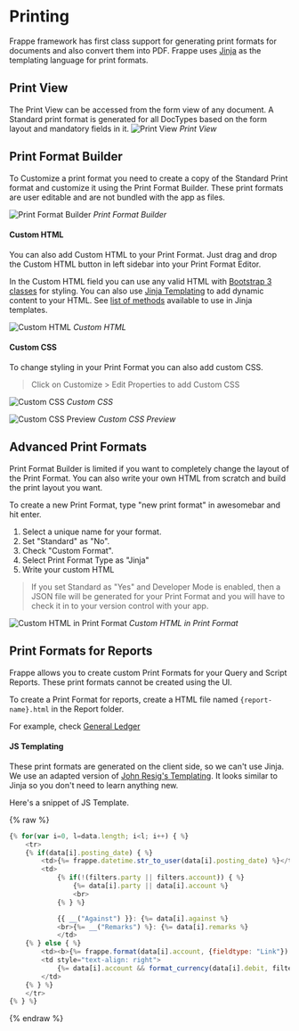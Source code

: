 <!-- base_template: frappe_io/www/frappe/frappe_base.html -->
<!-- add-breadcrumbs -->
# Printing

Frappe framework has first class support for generating print formats for
documents and also convert them into PDF. Frappe uses
[Jinja](http://jinja.pocoo.org/docs/2.10/) as the templating language for print
formats.

## Print View

The Print View can be accessed from the form view of any document. A Standard
print format is generated for all DocTypes based on the form layout and
mandatory fields in it.
![Print View](/docs/assets/img/print-view.png)
*Print View*

## Print Format Builder

To Customize a print format you need to create a copy of the Standard Print
format and customize it using the Print Format Builder. These print formats are
user editable and are not bundled with the app as files.

![Print Format Builder](/docs/assets/img/print-format-custom.gif)
*Print Format Builder*


#### Custom HTML

You can also add Custom HTML to your Print Format. Just drag and drop the Custom
HTML button in left sidebar into your Print Format Editor.

In the Custom HTML field you can use any valid HTML with [Bootstrap 3
classes](https://getbootstrap.com/docs/3.3/css/) for styling. You can also use
[Jinja Templating](http://jinja.pocoo.org/docs/2.10/) to add dynamic content to
your HTML. See [list of methods](/docs/user/en/api/jinja) available to use in Jinja templates.

![Custom HTML](/docs/assets/img/print-format-custom-html.png)
*Custom HTML*

#### Custom CSS

To change styling in your Print Format you can also add custom CSS.

> Click on Customize > Edit Properties to add Custom CSS

![Custom CSS](/docs/assets/img/print-format-custom-css.png)
*Custom CSS*

![Custom CSS Preview](/docs/assets/img/print-format-custom-css-preview.png)
*Custom CSS Preview*

## Advanced Print Formats

Print Format Builder is limited if you want to completely change the layout of
the Print Format. You can also write your own HTML from scratch and build the
print layout you want.

To create a new Print Format, type "new print format" in awesomebar and hit enter.

1. Select a unique name for your format.
1. Set "Standard" as "No".
1. Check "Custom Format".
1. Select Print Format Type as "Jinja"
1. Write your custom HTML

> If you set Standard as "Yes" and Developer Mode is enabled, then a JSON file
> will be generated for your Print Format and you will have to check it in to
> your version control with your app.

![Custom HTML in Print Format](/docs/assets/img/advanced-print-format.png)
*Custom HTML in Print Format*

## Print Formats for Reports

Frappe allows you to create custom Print Formats for your Query and Script
Reports. These print formats cannot be created using the UI.

To create a Print Format for reports, create a HTML file named
`{report-name}.html` in the Report folder.

For example, check [General Ledger](https://github.com/frappe/erpnext/tree/develop/erpnext/accounts/report/general_ledger)

#### JS Templating

These print formats are generated on the client side, so we can't use Jinja. We
use an adapted version of [John Resig's
Templating](https://johnresig.com/blog/javascript-micro-templating/). It looks
similar to Jinja so you don't need to learn anything new.

Here's a snippet of JS Template.

{% raw %}
```js
{% for(var i=0, l=data.length; i<l; i++) { %}
	<tr>
	{% if(data[i].posting_date) { %}
		<td>{%= frappe.datetime.str_to_user(data[i].posting_date) %}</td>
		<td>
			{% if(!(filters.party || filters.account)) { %}
				{%= data[i].party || data[i].account %}
				<br>
			{% } %}

			{{ __("Against") }}: {%= data[i].against %}
			<br>{%= __("Remarks") %}: {%= data[i].remarks %}
			</td>
	{% } else { %}
		<td><b>{%= frappe.format(data[i].account, {fieldtype: "Link"}) || "&nbsp;" %}</b></td>
		<td style="text-align: right">
			{%= data[i].account && format_currency(data[i].debit, filters.presentation_currency) %}
		</td>
	{% } %}
	</tr>
{% } %}
```
{% endraw %}
